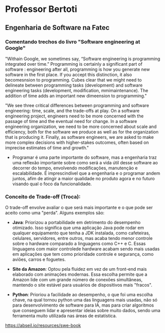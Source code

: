 # Professor Bertoti
## Engenharia de Software na Fatec

### Comentando trechos do livro "Software engineering at Google"
"Withain Google, we sometimes say, “Software engineering is programming integrated over time.” Programming is certainly a significant part of software : engineering after all, programming is how you generate new software in the first place. If you accept this distinction, it also becomesnsion to programming. Cubes clear that we might need to delineate between programming tasks (development) and software engineering tasks (development, modification, mmimaintenance). The addition of time adds an important new dimeension to programming."

"We see three critical differences between programming and software engineering: time, scale, and the trade-offs at play. On a software engineering project, engineers need to be more concerned with the passage of time and the eventual need for change. In a software engineering organization, we need to be more concerned about scale and efficiency, both for the software we produce as well as for the organization that is producing it. Finally, as software engineers, we are asked to make more complex decisions with higher-stakes outcomes, often based on imprecise estimates of time and growth."

- Programar é uma parte importante do software, mas a engenharia traz uma reflexão importante sobre como será a vida útil desse software ao decorrer do tempo, envolvendo modificações, manutenção e escalabilidade. É imprescindível que a engenharia e o programar andem juntos, afim de atingir a maior qualidade no produto agora e no futuro visando qual o foco da funcionalidade. 

### Conceito de Trade-off (Troca):

O trade-off envolve avaliar o que será mais importante e o que pode ser aceito como uma "perda". Alguns exemplos são:

- **Java**: Priorizou a portabilidade em detrimento do desempenho otimizado. Isso significa que uma aplicação Java pode rodar em qualquer equipamento que tenha a JDK instalada, como cafeteiras, celulares, servidores, entre outros, mas acaba tendo menor controle sobre o hardware comparado a linguagens como C++ e C. Essas linguagens com maior controlede hardware acabam sendo mais usadas em aplicações que tem como prioridade controle e segurança, como aviões, carros e foguetes.

- **Site da Amazon**: Optou pela fluidez em vez de um front-end mais elaborado com animações modernas. Essa escolha permite que a Amazon lide com um grande número de conexões simultâneas, mantendo o site estável para usuários de dispositivos mais "fracos".

- **Python**: Prioriou a facilidade ao desempenho, o que foi uma escolha chave, na qual tornou python uma das linguagens mais usadas, não só para desenvolvimento de software para IA, mas para criar algoritmos que conseguem lidar e apresentar ideias sobre muito dados, sendo uma ferramenta muito utilizada nas áreas de estatística.


https://abseil.io/resources/swe-book
